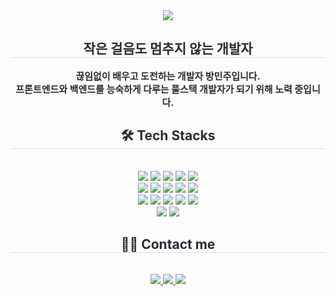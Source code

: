 <div align= "center">
    <img src="https://capsule-render.vercel.app/api?type=waving&color=0:99b5f4,100:c4f8d3&height=240&text=HELLO%20I'M%20MINJOO&animation=fadeIn&fontColor=ffffff&fontSize=50" />
    </div>
    <div align= "center"> 
    <h2 style="border-bottom: 1px solid #d8dee4; color: #282d33;"> 작은 걸음도 멈추지 않는 개발자 </h2>  
    <div style="font-weight: 700; font-size: 15px; text-align: center; color: #282d33;"> 끊임없이 배우고 도전하는 개발자 방민주입니다.<br>프론트엔드와 백엔드를 능숙하게 다루는 풀스택 개발자가 되기 위해 노력 중입니다.   </div> 
    </div>
    <div align= "center">
    <h2 style="border-bottom: 1px solid #d8dee4; color: #282d33;"> 🛠️ Tech Stacks </h2> <br> 
    <div style="margin: 0 auto; text-align: center;" align= "center"> <img src="https://img.shields.io/badge/Amazon S3-569A31?style=flat-square&logo=Amazon S3&logoColor=white">
          <img src="https://img.shields.io/badge/Apache Tomcat-F8DC75?style=flat-square&logo=Apache Tomcat&logoColor=white">
          <img src="https://img.shields.io/badge/Bootstrap-7952B3?style=flat-square&logo=Bootstrap&logoColor=white">
          <img src="https://img.shields.io/badge/CSS3-1572B6?style=flat-square&logo=CSS3&logoColor=white">
          <img src="https://img.shields.io/badge/Amazon AWS-232F3E?style=flat-square&logo=Amazon AWS&logoColor=white">
          <br/><img src="https://img.shields.io/badge/Elasticsearch-005571?style=flat-square&logo=Elasticsearch&logoColor=white">
          <img src="https://img.shields.io/badge/Figma-F24E1E?style=flat-square&logo=Figma&logoColor=white">
          <img src="https://img.shields.io/badge/Git-F05032?style=flat-square&logo=Git&logoColor=white">
          <img src="https://img.shields.io/badge/Github-181717?style=flat-square&logo=Github&logoColor=white">
          <img src="https://img.shields.io/badge/HTML5-E34F26?style=flat-square&logo=HTML5&logoColor=white">
          <br/><img src="https://img.shields.io/badge/jQuery-0769AD?style=flat-square&logo=jQuery&logoColor=white">
          <img src="https://img.shields.io/badge/Java-007396?style=flat-square&logo=Java&logoColor=white">
          <img src="https://img.shields.io/badge/Javascript-F7DF1E?style=flat-square&logo=Javascript&logoColor=white">
          <img src="https://img.shields.io/badge/MySQL-4479A1?style=flat-square&logo=MySQL&logoColor=white">
          <img src="https://img.shields.io/badge/Notion-000000?style=flat-square&logo=Notion&logoColor=white">
          <br/><img src="https://img.shields.io/badge/Oracle-F80000?style=flat-square&logo=Oracle&logoColor=white">
          <img src="https://img.shields.io/badge/Spring-6DB33F?style=flat-square&logo=Spring&logoColor=white">
          </div>
    </div>
    <div align= "center">
    <h2 style="border-bottom: 1px solid #d8dee4; color: #282d33;"> 🧑‍💻 Contact me </h2> <br> 
    <div align= "center"> <a href=https://passionate-developer.tistory.com/> <img src="https://img.shields.io/badge/Tistory-000000?style=flat-square&logo=Tistory&logoColor=white&link=https://passionate-developer.tistory.com/"> </a>
         <a href=https://www.notion.so/12d19a63a996807ea0c6de76b22b47a0> <img src="https://img.shields.io/badge/Notion-000000?style=flat-square&logo=Notion&logoColor=white&link=https://www.notion.so/12d19a63a996807ea0c6de76b22b47a0"> </a>
         <a href=mailto:minju990219@gmail.com> <img src="https://img.shields.io/badge/Gmail-EA4335?style=flat-square&logo=Gmail&logoColor=white&link=mailto:minju990219@gmail.com"> </a>
          </div>  <br> 
    <div align= "center">  </div> 
    </div>
    
